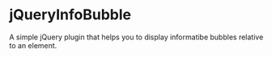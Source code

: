 jQueryInfoBubble
================

A simple jQuery plugin that helps you to display informatibe bubbles relative to an element.